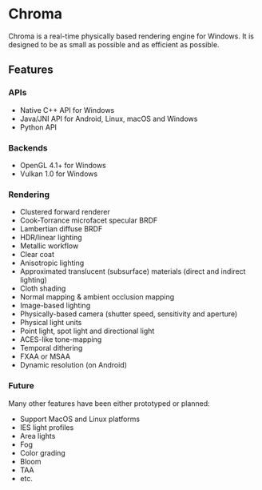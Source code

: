 # Chroma

Chroma is a real-time physically based rendering engine for Windows. It is designed to be as small as possible and as efficient as possible.

## Features

### APIs

- Native C++ API for Windows
- Java/JNI API for Android, Linux, macOS and Windows
- Python API

### Backends

- OpenGL 4.1+ for Windows
- Vulkan 1.0 for Windows

### Rendering

- Clustered forward renderer
- Cook-Torrance microfacet specular BRDF
- Lambertian diffuse BRDF
- HDR/linear lighting
- Metallic workflow
- Clear coat
- Anisotropic lighting
- Approximated translucent (subsurface) materials (direct and indirect lighting)
- Cloth shading
- Normal mapping & ambient occlusion mapping
- Image-based lighting
- Physically-based camera (shutter speed, sensitivity and aperture)
- Physical light units
- Point light, spot light and directional light
- ACES-like tone-mapping
- Temporal dithering
- FXAA or MSAA
- Dynamic resolution (on Android)

### Future

Many other features have been either prototyped or planned:

- Support MacOS and Linux platforms
- IES light profiles
- Area lights
- Fog
- Color grading
- Bloom
- TAA
- etc.
